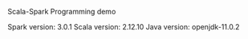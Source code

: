 Scala-Spark Programming demo

Spark version: 3.0.1
Scala version: 2.12.10
Java version: openjdk-11.0.2